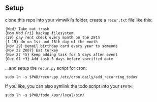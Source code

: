 
## Setup
clone this repo into your vimwiki's folder, create a `recur.txt` file like this:
```
{Wed} Take out trash
{Mon Wed Fri} backup filesystem
{29} pay rent check every month on the 29th
{1 15} do on 1st and 15th day of the month
{Nov 29} @email birthday card every year to someone
{Nov 22 2007} Eat turkey
{Nov 27 *5} Keep adding task for 5 days after event
{Dec 01 +3} Add task 5 days before specified date
```
...and setup the `recur.py` script for cron:
```
sudo ln -s $PWD/recur.py /etc/cron.daily/add_recurring_todos
```

If you like, you can also symlink the todo script into your `$PATH`:

```
sudo ln -s $PWD/todo /usr/local/bin/
```


